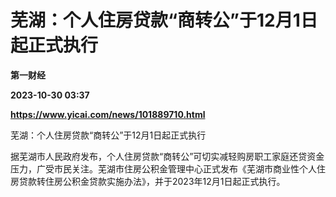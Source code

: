 # 芜湖：个人住房贷款“商转公”于12月1日起正式执行
**第一财经**

**2023-10-30 03:37**

**https://www.yicai.com/news/101889710.html**

芜湖：个人住房贷款“商转公”于12月1日起正式执行

据芜湖市人民政府发布，个人住房贷款“商转公”可切实减轻购房职工家庭还贷资金压力，广受市民关注。芜湖市住房公积金管理中心正式发布《芜湖市商业性个人住房贷款转住房公积金贷款实施办法》，并于2023年12月1日起正式执行。